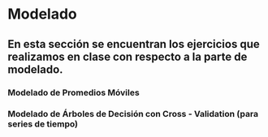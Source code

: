 # Modelado

## En esta sección se encuentran los ejercicios que realizamos en clase con respecto a la parte de modelado. 

### Modelado de Promedios Móviles 
### Modelado de Árboles de Decisión con Cross - Validation (para series de tiempo)
